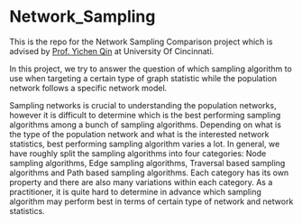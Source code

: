# Network_Sampling

This is the repo for the Network Sampling Comparison project which is advised by [Prof. Yichen Qin](https://business.uc.edu/faculty-and-research/departments/obais/faculty/yichen-qin.html) at University Of Cincinnati.

In this project, we try to answer the question of which sampling algorithm to use when targeting a certain type of graph statistic while the population network follows a specific network model.


Sampling networks is crucial to understanding the population networks, however it is difficult to determine which is the best performing sampling algorithms among a bunch of sampling algorithms. Depending on what is the type of the population network and what is the interested network statistics, best performing sampling algorithm varies a lot. In general, we have roughly split the sampling algorithms into four categories: Node sampling algorithms, Edge sampling algorithms, Traversal based sampling algorithms and Path based sampling algorithms. Each category has its own property and there are also many variations within each category. As a practitioner, it is quite hard to determine in advance which sampling algorithm may perform best in terms of certain type of network and network statistics. 
